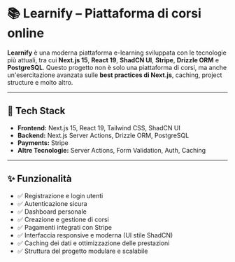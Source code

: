 # 📚 Learnify – Piattaforma di corsi online

**Learnify** è una moderna piattaforma e-learning sviluppata con le tecnologie più attuali, tra cui **Next.js 15**, **React 19**, **ShadCN UI**, **Stripe**, **Drizzle ORM** e **PostgreSQL**.
Questo progetto non è solo una piattaforma di corsi, ma anche un'esercitazione avanzata sulle **best practices di Next.js**, caching, project structure e molto altro.

---

## 🚀 Tech Stack

- **Frontend:** Next.js 15, React 19, Tailwind CSS, ShadCN UI
- **Backend:** Next.js Server Actions, Drizzle ORM, PostgreSQL
- **Payments:** Stripe
- **Altre Tecnologie:** Server Actions, Form Validation, Auth, Caching

---

## ✨ Funzionalità

- ✅ Registrazione e login utenti
- ✅ Autenticazione sicura
- ✅ Dashboard personale
- ✅ Creazione e gestione di corsi
- ✅ Pagamenti integrati con Stripe
- ✅ Interfaccia responsive e moderna (UI stile ShadCN)
- ✅ Caching dei dati e ottimizzazione delle prestazioni
- ✅ Struttura del progetto modulare e scalabile
